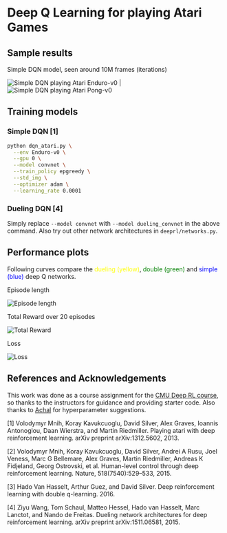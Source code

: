 Deep Q Learning for playing Atari Games
=======================================

## Sample results

Simple DQN model, seen around 10M frames (iterations)

![Simple DQN playing Atari Enduro-v0](https://github.com/rohitgirdhar/Deep-Q-Networks/raw/master/assets/dqn_enduro.gif) | ![Simple DQN playing Atari Pong-v0](https://github.com/rohitgirdhar/Deep-Q-Networks/raw/master/assets/dqn_pong.gif)


## Training models

### Simple DQN [1]

```bash
python dqn_atari.py \
  --env Enduro-v0 \
  --gpu 0 \
  --model convnet \
  --train_policy epgreedy \
  --std_img \
  --optimizer adam \
  --learning_rate 0.0001
```

### Dueling DQN [4]

Simply replace `--model convnet` with `--model dueling_convnet` in the above command. Also try out other network architectures in `deeprl/networks.py`.

## Performance plots

Following curves compare the
<span style="color:yellow">dueling (yellow)</span>,
<span style="color:green">double (green)</span> and
<span style="color:blue">simple (blue)</span>
deep Q networks.

Episode length

![Episode length](https://github.com/rohitgirdhar/Deep-Q-Networks/raw/master/assets/episode_len.png)

Total Reward over 20 episodes

![Total Reward](https://github.com/rohitgirdhar/Deep-Q-Networks/raw/master/assets/reward.png)

Loss

![Loss](https://github.com/rohitgirdhar/Deep-Q-Networks/raw/master/assets/loss.png)

## References and Acknowledgements

This work was done as a course assignment for the [CMU Deep RL course](https://katefvision.github.io/), so thanks to the instructors for guidance and providing starter code. Also thanks to [Achal](http://www.achaldave.com/) for hyperparameter suggestions.

[1] Volodymyr Mnih, Koray Kavukcuoglu, David Silver, Alex Graves, Ioannis Antonoglou,
Daan Wierstra, and Martin Riedmiller. Playing atari with deep reinforcement learning.
arXiv preprint arXiv:1312.5602, 2013.

[2] Volodymyr Mnih, Koray Kavukcuoglu, David Silver, Andrei A Rusu, Joel Veness, Marc G
Bellemare, Alex Graves, Martin Riedmiller, Andreas K Fidjeland, Georg Ostrovski, et al.
Human-level control through deep reinforcement learning. Nature, 518(7540):529–533,
2015.

[3] Hado Van Hasselt, Arthur Guez, and David Silver. Deep reinforcement learning with
double q-learning. 2016.

[4] Ziyu Wang, Tom Schaul, Matteo Hessel, Hado van Hasselt, Marc Lanctot, and Nando
de Freitas. Dueling network architectures for deep reinforcement learning. arXiv preprint
arXiv:1511.06581, 2015.
